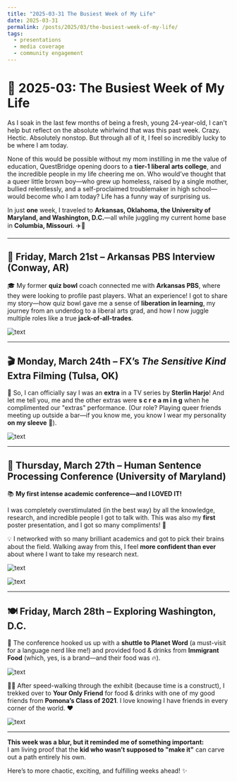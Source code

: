 ```yaml
---
title: "2025-03-31 The Busiest Week of My Life"
date: 2025-03-31
permalink: /posts/2025/03/the-busiest-week-of-my-life/
tags:
  - presentations
  - media coverage
  - community engagement
---
```


# 🚀 2025-03: The Busiest Week of My Life  

As I soak in the last few months of being a fresh, young 24-year-old, I can't help but reflect on the absolute whirlwind that was this past week. Crazy. Hectic. Absolutely nonstop. But through all of it, I feel so incredibly lucky to be where I am today.  

None of this would be possible without my mom instilling in me the value of education, QuestBridge opening doors to a **tier-1 liberal arts college**, and the incredible people in my life cheering me on. Who would’ve thought that a queer little brown boy—who grew up homeless, raised by a single mother, bullied relentlessly, and a self-proclaimed troublemaker in high school—would become who I am today? Life has a funny way of surprising us.  

In just **one** week, I traveled to **Arkansas, Oklahoma, the University of Maryland, and Washington, D.C.**—all while juggling my current home base in **Columbia, Missouri**. ✈️📍  

---  

## 🎤 Friday, March 21st – Arkansas PBS Interview (Conway, AR)  

🎓 My former **quiz bowl** coach connected me with **Arkansas PBS**, where they were looking to profile past players. What an experience! I got to share my story—how quiz bowl gave me a sense of **liberation in learning**, my journey from an underdog to a liberal arts grad, and how I now juggle multiple roles like a true **jack-of-all-trades**.  

![text](/images/2025-03_ArkPBS.png)

---  

## 🎬 Monday, March 24th – FX’s *The Sensitive Kind* Extra Filming (Tulsa, OK)  

🌟 So, I can officially say I was an **extra** in a TV series by **Sterlin Harjo**! And let me tell you, me and the other extras were **s c r e a m i n g** when he complimented our "extras" performance. (Our role? Playing queer friends meeting up outside a bar—if you know me, you know I wear my personality **on my sleeve** 💅).  

![text](/images/2025-03_FXExtra.jpeg)

---  

## 🧠 Thursday, March 27th – Human Sentence Processing Conference (University of Maryland)  

📚 **My first intense academic conference—and I LOVED IT!**  

I was completely overstimulated (in the best way) by all the knowledge, research, and incredible people I got to talk with. This was also my **first** poster presentation, and I got so many compliments! 🎉  

💡 I networked with so many brilliant academics and got to pick their brains about the field. Walking away from this, I feel **more confident than ever** about where I want to take my research next.  

![text](/images/2025-03_HSP1.jpeg)

![text](/images/2025-03_HSP2.jpeg)

---  

## 🍽️ Friday, March 28th – Exploring Washington, D.C.  

🚎 The conference hooked us up with a **shuttle to Planet Word** (a must-visit for a language nerd like me!) and provided food & drinks from **Immigrant Food** (which, yes, is a brand—and their food was 🔥).  

![text](/images/2025-03_PlanetWord.jpeg)

🏃‍♂️ After speed-walking through the exhibit (because time is a construct), I trekked over to **Your Only Friend** for food & drinks with one of my good friends from **Pomona’s Class of 2021**. I love knowing I have friends in every corner of the world. ❤  

![text](/images/2025-03_EmiPet21.JPG)

---  

**This week was a blur, but it reminded me of something important:**  
I am living proof that the **kid who wasn’t supposed to "make it"** can carve out a path entirely his own.  

Here’s to more chaotic, exciting, and fulfilling weeks ahead! ✨
